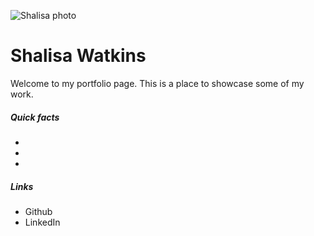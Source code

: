 ![Shalisa photo]()
# Shalisa Watkins

Welcome to my portfolio page. This is a place to showcase some of my work.

##### Quick facts
+
+
+

##### Links
* Github
* LinkedIn
